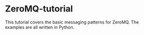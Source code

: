 # ZeroMQ-tutorial

This tutorial covers the basic messaging patterns for ZeroMQ. The examples are all written in Python.